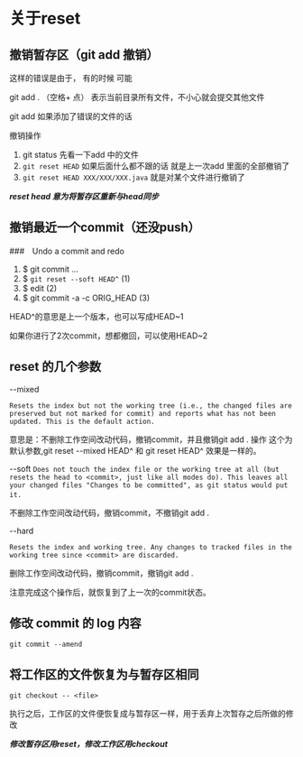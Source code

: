 # 关于reset

## 撤销暂存区（git add 撤销）

这样的错误是由于， 有的时候 可能

git add . （空格+ 点） 表示当前目录所有文件，不小心就会提交其他文件

git add 如果添加了错误的文件的话

撤销操作

1. git status 先看一下add 中的文件
2. `git reset HEAD` 如果后面什么都不跟的话 就是上一次add 里面的全部撤销了
3. `git reset HEAD XXX/XXX/XXX.java` 就是对某个文件进行撤销了

***reset head 意为将暂存区重新与head同步***

## 撤销最近一个commit（还没push）

###　Undo a commit and redo

1. $ git commit ...
2. $ `git reset --soft HEAD^`      (1)
3. $ edit                        (2)
4. $ git commit -a -c ORIG_HEAD  (3)

HEAD^的意思是上一个版本，也可以写成HEAD~1

如果你进行了2次commit，想都撤回，可以使用HEAD~2

## reset 的几个参数

--mixed

`Resets the index but not the working tree (i.e., the changed files are preserved but not marked for commit) and reports what has not been updated. This is the default action.`

意思是：不删除工作空间改动代码，撤销commit，并且撤销git add . 操作
这个为默认参数,git reset --mixed HEAD^ 和 git reset HEAD^ 效果是一样的。

--soft
`Does not touch the index file or the working tree at all (but resets the head to <commit>, just like all modes do). This leaves all your changed files "Changes to be committed", as git status would put it.`  

不删除工作空间改动代码，撤销commit，不撤销git add .

--hard

`Resets the index and working tree. Any changes to tracked files in the working tree since <commit> are discarded.`

删除工作空间改动代码，撤销commit，撤销git add .

注意完成这个操作后，就恢复到了上一次的commit状态。

## 修改 commit 的 log 内容

`git commit --amend`


## 将工作区的文件恢复为与暂存区相同

`git checkout -- <file>`

执行之后，工作区的文件便恢复成与暂存区一样，用于丢弃上次暂存之后所做的修改

***修改暂存区用reset，修改工作区用checkout***